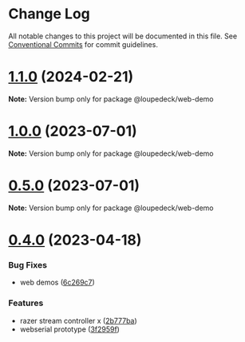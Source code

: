 # Change Log

All notable changes to this project will be documented in this file.
See [Conventional Commits](https://conventionalcommits.org) for commit guidelines.

# [1.1.0](https://github.com/julusian/node-loupedeck/compare/v1.0.0...v1.1.0) (2024-02-21)

**Note:** Version bump only for package @loupedeck/web-demo





# [1.0.0](https://github.com/julusian/node-loupedeck/compare/v0.4.0...v1.0.0) (2023-07-01)

**Note:** Version bump only for package @loupedeck/web-demo





# [0.5.0](https://github.com/julusian/node-loupedeck/compare/v0.4.0...v0.5.0) (2023-07-01)

**Note:** Version bump only for package @loupedeck/web-demo





# [0.4.0](https://github.com/julusian/node-loupedeck/compare/v0.3.1...v0.4.0) (2023-04-18)


### Bug Fixes

* web demos ([6c269c7](https://github.com/julusian/node-loupedeck/commit/6c269c754d1a7e58862e5678d2d78b95ad0d078f))


### Features

* razer stream controller x ([2b777ba](https://github.com/julusian/node-loupedeck/commit/2b777ba02cf618173ba3c0dc2c1d1f5b3158ab6f))
* webserial prototype ([3f2959f](https://github.com/julusian/node-loupedeck/commit/3f2959fd6c33575cf6b6dbb098366cce9c932597))
